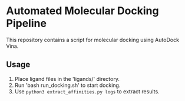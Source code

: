 # Automated Molecular Docking Pipeline
This repository contains a script for molecular docking using AutoDock Vina.
## Usage
1. Place ligand files in the \'ligands/\' directory.
2. Run \'bash run_docking.sh\' to start docking.
3. Use `python3 extract_affinities.py logs` to extract results.
